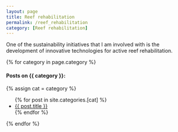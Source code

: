 ```yaml
---
layout: page
title: Reef rehabilitation
permalink: /reef_rehabilitation
category: [Reef rehabilitation]
---
```


One of the sustainability initiatives that I am involved with is the development of innovative technologies for active reef rehabilitation. 

{% for category in page.category %}
  <h4>Posts on {{ category }}:</h4>
  {% assign cat = category %}
  <ul>
    {% for post in site.categories.[cat] %}
      <li><a href="{{ post.url }}">{{ post.title }}</a></li>
    {% endfor %}
  </ul>
{% endfor %}
